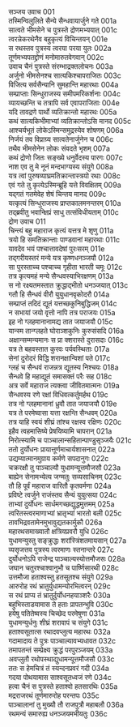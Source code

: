 सञ्जय उवाच	001  
तस्मिन्विलुलिते सैन्ये सैन्धवायार्जुने गते	001a  
सात्वते भीमसेने च पुत्रस्ते द्रोणमभ्ययात्	001c  
त्वरन्नेकरथेनैव बहुकृत्यं विचिन्तयन्	001e  
स रथस्तव पुत्रस्य त्वरया परया युतः	002a  
तूर्णमभ्यपतद्द्रोणं मनोमारुतवेगवान्	002c  
उवाच चैनं पुत्रस्ते संरम्भाद्रक्तलोचनः	003a  
अर्जुनो भीमसेनश्च सात्यकिश्चापराजितः	003c  
विजित्य सर्वसैन्यानि सुमहान्ति महारथाः	004a  
सम्प्राप्ताः सिन्धुराजस्य समीपमरिकर्शनाः	004c  
व्यायच्छन्ति च तत्रापि सर्व एवापराजिताः	004e  
यदि तावद्रणे पार्थो व्यतिक्रान्तो महारथः	005a  
कथं सात्यकिभीमाभ्यां व्यतिक्रान्तोऽसि मानद	005c  
आश्चर्यभूतं लोकेऽस्मिन्समुद्रस्येव शोषणम्	006a  
निर्जयं तव विप्राग्र्य सात्वतेनार्जुनेन च	006c  
तथैव भीमसेनेन लोकः संवदते भृशम्	007a  
कथं द्रोणो जितः सङ्ख्ये धनुर्वेदस्य पारगः	007c  
नाश एव तु मे नूनं मन्दभाग्यस्य संयुगे	008a  
यत्र त्वां पुरुषव्याघ्रमतिक्रान्तास्त्रयो रथाः	008c  
एवं गते तु कृत्येऽस्मिन्ब्रूहि यत्ते विवक्षितम्	009a  
यद्गतं गतमेवेह शेषं चिन्तय मानद	009c  
यत्कृत्यं सिन्धुराजस्य प्राप्तकालमनन्तरम्	010a  
तद्ब्रवीतु भवान्क्षिप्रं साधु तत्संविधीयताम्	010c  
द्रोण उवाच	011  
चिन्त्यं बहु महाराज कृत्यं यत्तत्र मे शृणु	011a  
त्रयो हि समतिक्रान्ताः पाण्डवानां महारथाः	011c  
यावदेव भयं पश्चात्तावदेषां पुरःसरम्	011e  
तद्गरीयस्तरं मन्ये यत्र कृष्णधनञ्जयौ	012a  
सा पुरस्ताच्च पश्चाच्च गृहीता भारती चमूः	012c  
तत्र कृत्यमहं मन्ये सैन्धवस्याभिरक्षणम्	013a  
स नो रक्ष्यतमस्तात क्रुद्धाद्भीतो धनञ्जयात्	013c  
गतौ हि सैन्धवं वीरौ युयुधानवृकोदरौ	014a  
सम्प्राप्तं तदिदं द्यूतं यत्तच्छकुनिबुद्धिजम्	014c  
न सभायां जयो वृत्तो नापि तत्र पराजयः	015a  
इह नो ग्लहमानानामद्य तात जयाजयौ	015c  
यान्स्म तान्ग्लहते घोराञ्शकुनिः कुरुसंसदि	016a  
अक्षान्सम्मन्यमानः स प्रा क्शरास्ते दुरासदाः	016c  
यत्र ते बहवस्तात कुरवः पर्यवस्थिताः	017a  
सेनां दुरोदरं विद्धि शरानक्षान्विशां पते	017c  
ग्लहं च सैन्धवं राजन्नत्र द्यूतस्य निश्चयः	018a  
सैन्धवे हि महाद्यूतं समासक्तं परैः सह	018c  
अत्र सर्वे महाराज त्यक्त्वा जीवितमात्मनः	019a  
सैन्धवस्य रणे रक्षां विधिवत्कर्तुमर्हथ	019c  
तत्र नो ग्लहमानानां ध्रुवौ तात जयाजयौ	019e  
यत्र ते परमेष्वासा यत्ता रक्षन्ति सैन्धवम्	020a  
तत्र याहि स्वयं शीघ्रं तांश्च रक्षस्व रक्षिणः	020c  
इहैव त्वहमासिष्ये प्रेषयिष्यामि चापरान्	021a  
निरोत्स्यामि च पाञ्चालान्सहितान्पाण्डुसृञ्जयैः	021c  
ततो दुर्योधनः प्रायात्तूर्णमाचार्यशासनात्	022a  
उद्यम्यात्मानमुग्राय कर्मणे सपदानुगः	022c  
चक्ररक्षौ तु पाञ्चाल्यौ युधामन्यूत्तमौजसौ	023a  
बाह्येन सेनामभ्येत्य जग्मतुः सव्यसाचिनम्	023c  
तौ हि पूर्वं महाराज वारितौ कृतवर्मणा	024a  
प्रविष्टे त्वर्जुने राजंस्तव सैन्यं युयुत्सया	024c  
ताभ्यां दुर्योधनः सार्धमगच्छद्युद्धमुत्तमम्	025a  
त्वरितस्त्वरमाणाभ्यां भ्रातृभ्यां भारतो बली	025c  
तावभिद्रवतामेनमुभावुद्यतकार्मुकौ	026a  
महारथसमाख्यातौ क्षत्रियप्रवरौ युधि	026c  
युधामन्युस्तु सङ्क्रुद्धः शरांस्त्रिंशतमायसान्	027a  
व्यसृजत्तव पुत्रस्य त्वरमाणः स्तनान्तरे	027c  
दुर्योधनोऽपि राजेन्द्र पाञ्चाल्यस्योत्तमौजसः	028a  
जघान चतुरश्चाश्वानुभौ च पार्ष्णिसारथी	028c  
उत्तमौजा हताश्वस्तु हतसूतश्च संयुगे	029a  
आरुरोह रथं भ्रातुर्युधामन्योरभित्वरन्	029c  
स रथं प्राप्य तं भ्रातुर्दुर्योधनहयाञ्शरैः	030a  
बहुभिस्ताडयामास ते हताः प्रापतन्भुवि	030c  
हयेषु पतितेष्वस्य चिच्छेद परमेषुणा	031a  
युधामन्युर्धनुः शीघ्रं शरावापं च संयुगे	031c  
हताश्वसूतात्स रथादवप्लुत्य महारथः	032a  
गदामादाय ते पुत्रः पाञ्चाल्यावभ्यधावत	032c  
तमापतन्तं सम्प्रेक्ष्य क्रुद्धं परपुरञ्जयम्	033a  
अवप्लुतौ रथोपस्थाद्युधामन्यूत्तमौजसौ	033c  
ततः स हेमचित्रं तं स्यन्दनप्रवरं गदी	034a  
गदया पोथयामास साश्वसूतध्वजं रणे	034c  
हत्वा चैनं स पुत्रस्ते हताश्वो हतसारथिः	035a  
मद्रराजरथं तूर्णमारुरोह परन्तपः	035c  
पाञ्चालानां तु मुख्यौ तौ राजपुत्रौ महाबलौ	036a  
रथमन्यं समारुह्य धनञ्जयमभीयतुः	036c  
